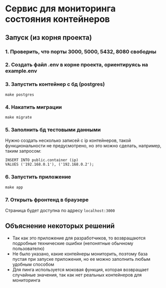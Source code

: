 # Сервис для мониторинга состояния контейнеров

## Запуск (из корня проекта)

### 1. Проверить, что порты 3000, 5000, 5432, 8080 свободны

### 2. Создать файл .env в корне проекта, ориентируясь на example.env

### 3. Запустить контейнер с бд (postgres)
```shell
make postgres
```

### 4. Накатить миграции
```shell
make migrate
```

### 5. Заполнить бд тестовыми данными
Нужно создать несколько записей с ip контейнеров, такой функциональности не предусмотрено, 
но это можно сделать, например, таким запросом:
```postgresql
INSERT INTO public.container (ip) 
VALUES ('192.168.0.1'), ('192.168.0.2');
```

### 6. Запустить приложение
```shell
make app
```

### 7. Открыть фронтенд в браузере
Страница будет доступна по адресу `localhost:3000`

## Объяснение некоторых решений
- Так как это приложение для разработчиков, то возвращаются подробные технические ошибки (непонятные обычному пользователю)
- Не было указано, какие контейнеры мониторить, поэтому база пустая при запуске приложения, но ее можно заполнить любым удобным способом
- Для пинга используется моковая функция, которая возвращает случайные значения, так как нет реальных контейнеров для мониторинга
